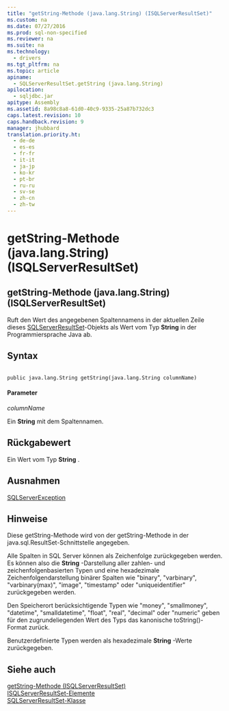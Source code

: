 ```yaml
---
title: "getString-Methode (java.lang.String) (ISQLServerResultSet)"
ms.custom: na
ms.date: 07/27/2016
ms.prod: sql-non-specified
ms.reviewer: na
ms.suite: na
ms.technology: 
  - drivers
ms.tgt_pltfrm: na
ms.topic: article
apiname: 
  - SQLServerResultSet.getString (java.lang.String)
apilocation: 
  - sqljdbc.jar
apitype: Assembly
ms.assetid: 8a98c8a8-61d0-40c9-9335-25a87b732dc3
caps.latest.revision: 10
caps.handback.revision: 9
manager: jhubbard
translation.priority.ht: 
  - de-de
  - es-es
  - fr-fr
  - it-it
  - ja-jp
  - ko-kr
  - pt-br
  - ru-ru
  - sv-se
  - zh-cn
  - zh-tw
---
```

# getString-Methode (java.lang.String) (ISQLServerResultSet)
    
## getString\-Methode \(java.lang.String\) \(ISQLServerResultSet\)  
 Ruft den Wert des angegebenen Spaltennamens in der aktuellen Zeile dieses [SQLServerResultSet](../content/SQLServerResultSet-Class.md)\-Objekts als Wert vom Typ **String** in der Programmiersprache Java ab.  
  
## Syntax  
  
```  
  
public java.lang.String getString(java.lang.String columnName)  
```  
  
#### Parameter  
 *columnName*  
  
 Ein **String** mit dem Spaltennamen.  
  
## Rückgabewert  
 Ein Wert vom Typ **String** .  
  
## Ausnahmen  
 [SQLServerException](../content/SQLServerException-Class.md)  
  
## Hinweise  
 Diese getString\-Methode wird von der getString\-Methode in der java.sql.ResultSet\-Schnittstelle angegeben.  
  
 Alle Spalten in SQL Server können als Zeichenfolge zurückgegeben werden. Es können also die **String** \-Darstellung aller zahlen\- und zeichenfolgenbasierten Typen und eine hexadezimale Zeichenfolgendarstellung binärer Spalten wie "binary", "varbinary", "varbinary\(max\)", "image", "timestamp" oder "uniqueidentifier" zurückgegeben werden.  
  
 Den Speicherort berücksichtigende Typen wie "money", "smallmoney", "datetime", "smalldatetime", "float", "real", "decimal" oder "numeric" geben für den zugrundeliegenden Wert des Typs das kanonische toString\(\)\-Format zurück.  
  
 Benutzerdefinierte Typen werden als hexadezimale **String** \-Werte zurückgegeben.  
  
## Siehe auch  
 [getString-Methode &#40;ISQLServerResultSet&#41;](../content/getString-Method--SQLServerResultSet-.md)   
 [ISQLServerResultSet-Elemente](../content/SQLServerResultSet-Members.md)   
 [SQLServerResultSet-Klasse](../content/SQLServerResultSet-Class.md)  
  
  